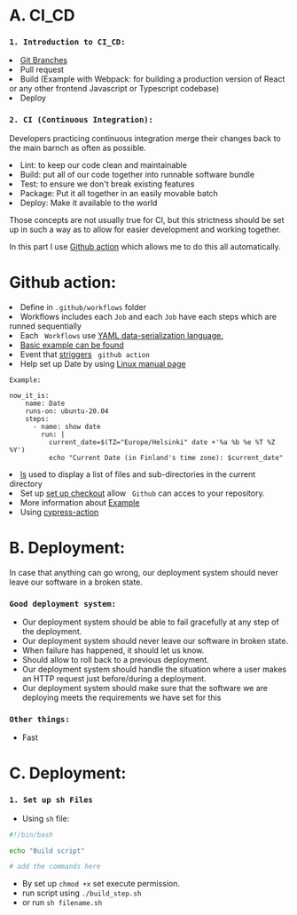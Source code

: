 # A. CI_CD

### `1. Introduction to CI_CD: `
<li><a href='https://www.atlassian.com/git/tutorials/using-branches'> Git Branches</a> </li>
<li>Pull request</li>
<li>Build (Example with Webpack: for building a production version of React or any other frontend Javascript or Typescript codebase)</li>
<li>Deploy</li>


### `2. CI (Continuous Integration):` 

Developers practicing continuous integration merge their changes back to the main barnch as often as possible.

<li>Lint: to keep our code clean and maintainable </li>
<li>Build: put all of our code together into runnable software bundle</li>
<li>Test: to ensure we don't break existing features</li>
<li>Package: Put it all together in an easily movable batch</li>
<li>Deploy: Make it available to the world</li>


<p>Those concepts are not usually true for CI, but this strictness should be set up in such a way as to allow for easier development and working together. </p>


In this part I use <a href='https://github.com/features/actions'>Github action</a> which allows me to do this all automatically. 

# Github action: 

<li> Define in <code>.github/workflows</code> folder </li> 
<li> Workflows includes each <code>Job</code> and each <code>Job</code> have each steps which are runned sequentially </li>
<li> Each <code> Workflows</code> use <a href='https://docs.ansible.com/ansible/latest/reference_appendices/YAMLSyntax.html'>YAML data-serialization language.</a> 
</li>
<li> <a href='https://docs.github.com/en/actions/examples/using-scripts-to-test-your-code-on-a-runner'> Basic example can be found </a> </li>

<li> Event that <a href='https://docs.github.com/en/actions/using-workflows/events-that-trigger-workflows'> striggers</a> <code> github action</code>
<li>Help set up Date by using <a href='https://man7.org/linux/man-pages/man1/date.1.html'>Linux manual page</a>

<code>Example: </code>
```
now_it_is:
    name: Date
    runs-on: ubuntu-20.04
    steps:
      - name: show date
        run: |
          current_date=$(TZ="Europe/Helsinki" date +'%a %b %e %T %Z %Y')
          echo "Current Date (in Finland's time zone): $current_date"
``` 

<li><a href='https://man7.org/linux/man-pages/man1/ls.1.html'>ls</a> used to display a list of files and sub-directories in the current directory </li>
<li>Set up <a href='https://github.com/actions/checkout'>set up checkout</a> allow <code> Github</code> can acces to your repository.
<li> More information about <a href='https://docs.github.com/en/actions/examples/using-scripts-to-test-your-code-on-a-runner'>Example</a>
<li>Using <a href='https://github.com/cypress-io/github-action#custom-test-command'>cypress-action</a>

# B. Deployment: 

In case that anything can go wrong, our deployment system should never leave our software in a broken state. 


### `Good deployment system:`

- Our deployment system should be able to fail gracefully at any step of the deployment.
- Our deployment system should never leave our software in broken state.
- When failure has happened, it should let us know. 
- Should allow to roll back to a previous deployment. 
- Our deployment system should handle the situation where a user makes an HTTP request just before/during a deployment.
- Our deployment system should make sure that the software we are deploying meets the requirements we have set for this

### `Other things:`
- Fast 

#
# C. Deployment:
### `1. Set up sh Files`

- Using `sh` file:

```sh
#!/bin/bash

echo "Build script"

# add the commands here
```

- By set up `chmod +x` set execute permission.
- run script using `./build_step.sh`
- or run `sh filename.sh`
